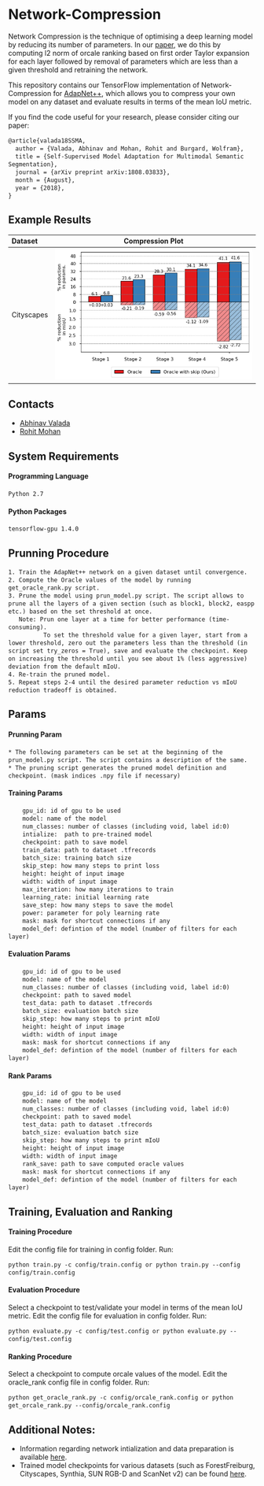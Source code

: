 # Network-Compression

Network Compression is the technique of optimising a deep learning model by reducing its number of parameters. In our [paper](https://arxiv.org/pdf/1808.03833.pdf), we do this by computing l2 norm of orcale ranking based on first order Taylor expansion for each layer followed by removal of parameters which are less than a given threshold and retraining the network.   

This repository contains our TensorFlow implementation of Network-Compression for [AdapNet++](https://github.com/DeepSceneSeg/AdapNet-pp), which allows you to compress your own model on any dataset and evaluate results in terms of the mean IoU metric. 

If you find the code useful for your research, please consider citing our paper:
```
@article{valada18SSMA,
  author = {Valada, Abhinav and Mohan, Rohit and Burgard, Wolfram},
  title = {Self-Supervised Model Adaptation for Multimodal Semantic Segmentation},
  journal = {arXiv preprint arXiv:1808.03833},
  month = {August},
  year = {2018},
}
```
## Example Results

| Dataset       | Compression Plot    |
| :--- | ------------- | 
| Cityscapes    |<img src="images/compression.png" width=700>

## Contacts
* [Abhinav Valada](http://www2.informatik.uni-freiburg.de/~valada/)
* [Rohit Mohan](https://github.com/mohan1914)

## System Requirements

#### Programming Language
```
Python 2.7
```

#### Python Packages
```
tensorflow-gpu 1.4.0
```
## Prunning Procedure
    1. Train the AdapNet++ network on a given dataset until convergence.
    2. Compute the Oracle values of the model by running get_oracle_rank.py script.
    3. Prune the model using prun_model.py script. The script allows to prune all the layers of a given section (such as block1, block2, easpp etc.) based on the set threshold at once. 
       Note: Prun one layer at a time for better performance (time-consuming).
              To set the threshold value for a given layer, start from a lower threshold, zero out the parameters less than the threshold (in script set try_zeros = True), save and evaluate the checkpoint. Keep on increasing the threshold until you see about 1% (less aggressive) deviation from the default mIoU.
    4. Re-train the pruned model. 
    5. Repeat steps 2-4 until the desired parameter reduction vs mIoU reduction tradeoff is obtained.

## Params

#### Prunning Param
    * The following parameters can be set at the beginning of the prun_model.py script. The script contains a description of the same.
    * The pruning script generates the pruned model definition and checkpoint. (mask indices .npy file if necessary)  

#### Training Params
```
    gpu_id: id of gpu to be used
    model: name of the model
    num_classes: number of classes (including void, label id:0)
    intialize:  path to pre-trained model
    checkpoint: path to save model
    train_data: path to dataset .tfrecords
    batch_size: training batch size
    skip_step: how many steps to print loss 
    height: height of input image
    width: width of input image
    max_iteration: how many iterations to train
    learning_rate: initial learning rate
    save_step: how many steps to save the model
    power: parameter for poly learning rate
    mask: mask for shortcut connections if any
    model_def: defintion of the model (number of filters for each layer) 
```

#### Evaluation Params
```
    gpu_id: id of gpu to be used
    model: name of the model
    num_classes: number of classes (including void, label id:0)
    checkpoint: path to saved model
    test_data: path to dataset .tfrecords
    batch_size: evaluation batch size
    skip_step: how many steps to print mIoU
    height: height of input image
    width: width of input image
    mask: mask for shortcut connections if any
    model_def: defintion of the model (number of filters for each layer) 
```
#### Rank Params
```
    gpu_id: id of gpu to be used
    model: name of the model
    num_classes: number of classes (including void, label id:0)
    checkpoint: path to saved model
    test_data: path to dataset .tfrecords
    batch_size: evaluation batch size
    skip_step: how many steps to print mIoU
    height: height of input image
    width: width of input image
    rank_save: path to save computed oracle values
    mask: mask for shortcut connections if any
    model_def: defintion of the model (number of filters for each layer) 
```
## Training, Evaluation and Ranking

#### Training Procedure
Edit the config file for training in config folder.
Run:
```
python train.py -c config/train.config or python train.py --config config/train.config
```

#### Evaluation Procedure

Select a checkpoint to test/validate your model in terms of the mean IoU metric.
Edit the config file for evaluation in config folder. Run:
```
python evaluate.py -c config/test.config or python evaluate.py --config/test.config
```

#### Ranking Procedure

Select a checkpoint to compute orcale values of the model.
Edit the oracle_rank config file in config folder. Run:
```
python get_oracle_rank.py -c config/orcale_rank.config or python get_orcale_rank.py --config/orcale_rank.config
```


## Additional Notes:
   * Information regarding network intialization and data preparation is available [here](https://github.com/DeepSceneSeg/AdapNet-pp/blob/master/README.md).
   * Trained model checkpoints for various datasets (such as ForestFreiburg, Cityscapes, Synthia, SUN RGB-D and ScanNet v2) can be found [here](https://github.com/DeepSceneSeg/AdapNet-pp/blob/master/README.md).
